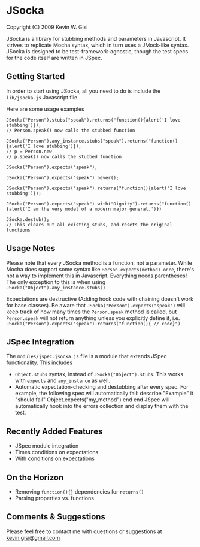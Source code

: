 JSocka
======
Copyright (C) 2009 Kevin W. Gisi

JSocka is a library for stubbing methods and parameters in Javascript. It strives to replicate Mocha syntax, which in turn uses a JMock-like syntax. JSocka is designed to be test-framework-agnostic, though the test specs for the code itself are written in JSpec.

Getting Started
---------------
In order to start using JSocka, all you need to do is include the `lib/jsocka.js` Javascript file.

Here are some usage examples

    JSocka("Person").stubs("speak").returns("function(){alert('I love stubbing')});
    // Person.speak() now calls the stubbed function

    JSocka("Person").any_instance.stubs("speak").returns("function(){alert('I love stubbing')});
    // p = Person.new
    // p.speak() now calls the stubbed function

    JSocka("Person").expects("speak");

    JSocka("Person").expects("speak").never();

    JSocka("Person").expects("speak").returns("function(){alert('I love stubbing')});

    JSocka("Person").expects("speak").with("Dignity").returns("function(){alert('I am the very model of a modern major general.')})

    JSocka.destub();
    // This clears out all existing stubs, and resets the original functions

Usage Notes
-----------
Please note that every JSocka method is a function, not a parameter. While Mocha does support some syntax like `Person.expects(method).once`, there's not a way to implement this in Javascript. Everything needs parentheses! The only exception to this is when using `JSocka("Object").any_instance.stubs()`

Expectations are destructive (Adding hook code with chaining doesn't work for base classes). Be aware that `JSocka("Person").expects("speak")` will keep track of how many times the `Person.speak` method is called, but `Person.speak` will not return anything unless you explicitly define it, i.e. `JSocka("Person").expects("speak").returns("function(){ // code}")`

JSpec Integration
-----------------
The `modules/jspec.jsocka.js` file is a module that extends JSpec functionality. This includes
* `Object.stubs` syntax, instead of `JSocka("Object").stubs`. This works with `expects` and `any_instance` as well.
* Automatic expectation-checking and destubbing after every spec. For example, the following spec will automatically fail:
    describe "Example"
      it "should fail"
        Object.expects("my_method")
      end
    end
JSpec will automatically hook into the errors collection and display them with the test. 

Recently Added Features
-----------------------
* JSpec module integration
* Times conditions on expectations
* With conditions on expectations

On the Horizon
--------------
* Removing `function(){}` dependencies for `returns()`
* Parsing properties vs. functions

Comments & Suggestions
----------------------
Please feel free to contact me with questions or suggestions at kevin.gisi@gmail.com

